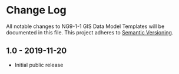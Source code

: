 # Change Log
All notable changes to NG9-1-1 GIS Data Model Templates will be 
documented in this file. This project adheres to 
[Semantic Versioning](http://semver.org/).


## 1.0 - 2019-11-20

- Initial public release